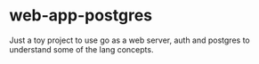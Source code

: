 # web-app-postgres
Just a toy project to use go as a web server, auth and postgres to understand some of the lang concepts.
